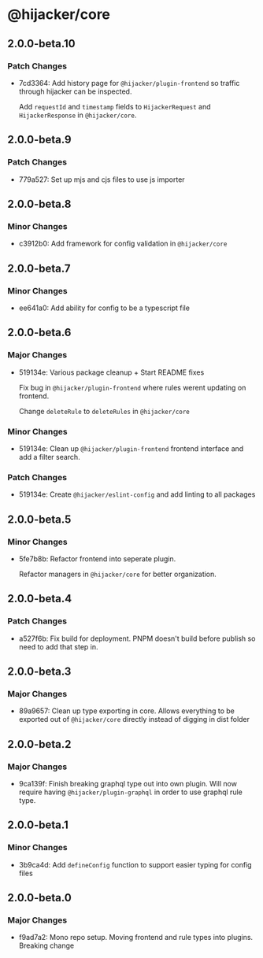 # @hijacker/core

## 2.0.0-beta.10

### Patch Changes

- 7cd3364: Add history page for `@hijacker/plugin-frontend` so traffic through hijacker can be inspected.

  Add `requestId` and `timestamp` fields to `HijackerRequest` and `HijackerResponse` in `@hijacker/core`.

## 2.0.0-beta.9

### Patch Changes

- 779a527: Set up mjs and cjs files to use js importer

## 2.0.0-beta.8

### Minor Changes

- c3912b0: Add framework for config validation in `@hijacker/core`

## 2.0.0-beta.7

### Minor Changes

- ee641a0: Add ability for config to be a typescript file

## 2.0.0-beta.6

### Major Changes

- 519134e: Various package cleanup + Start README fixes

  Fix bug in `@hijacker/plugin-frontend` where rules werent updating on frontend.

  Change `deleteRule` to `deleteRules` in `@hijacker/core`

### Minor Changes

- 519134e: Clean up `@hijacker/plugin-frontend` frontend interface and add a filter search.

### Patch Changes

- 519134e: Create `@hijacker/eslint-config` and add linting to all packages

## 2.0.0-beta.5

### Minor Changes

- 5fe7b8b: Refactor frontend into seperate plugin.

  Refactor managers in `@hijacker/core` for better organization.

## 2.0.0-beta.4

### Patch Changes

- a527f6b: Fix build for deployment. PNPM doesn't build before publish so need to add that step in.

## 2.0.0-beta.3

### Major Changes

- 89a9657: Clean up type exporting in core. Allows everything to be exported out of `@hijacker/core` directly instead of digging in dist folder

## 2.0.0-beta.2

### Major Changes

- 9ca139f: Finish breaking graphql type out into own plugin. Will now require having `@hijacker/plugin-graphql` in order to use graphql rule type.

## 2.0.0-beta.1

### Minor Changes

- 3b9ca4d: Add `defineConfig` function to support easier typing for config files

## 2.0.0-beta.0

### Major Changes

- f9ad7a2: Mono repo setup. Moving frontend and rule types into plugins. Breaking change
